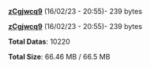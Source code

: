 [**zCgjwcq9**](/data/zCgjwcq9.txt) (16/02/23 - 20:55)- 239 bytes

[**zCgjwcq9**](/data/zCgjwcq9.txt) (16/02/23 - 20:55)- 239 bytes

**Total Datas**: 10220

**Total Size**: 66.46 MB / 66.5 MB